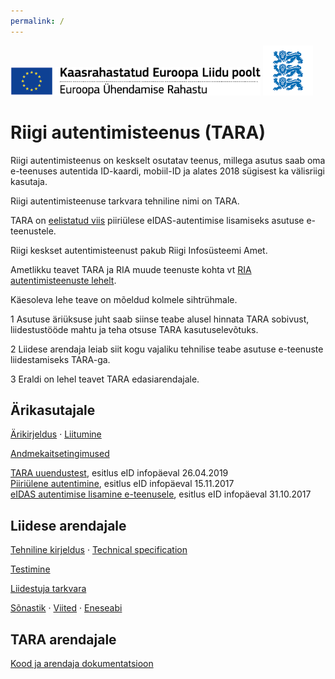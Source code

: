 ```yaml
---
permalink: /
---
```


<img src='img/ee_cef_0.png' style='width:400px'>

<img src='img/LOVID.png' style='width: 80px;'>

# Riigi autentimisteenus (TARA)

Riigi autentimisteenus on keskselt osutatav teenus, millega asutus saab oma e-teenuses autentida ID-kaardi, mobiil-ID ja alates 2018 sügisest ka välisriigi kasutaja.

Riigi autentimisteenuse tarkvara tehniline nimi on TARA.

TARA on [eelistatud viis](https://e-gov.github.io/eIDAS-Connector/Valik) piiriülese eIDAS-autentimise lisamiseks asutuse e-teenustele.

Riigi keskset autentimisteenust pakub Riigi Infosüsteemi Amet.

Ametlikku teavet TARA ja RIA muude teenuste kohta vt [RIA autentimisteenuste lehelt](https://www.ria.ee/et/riigi-infosusteem/eid/partnerile.html#tara). 

Käesoleva lehe teave on mõeldud kolmele sihtrühmale.

1 Asutuse äriüksuse juht saab siinse teabe alusel hinnata TARA sobivust, liidestustööde mahtu ja teha otsuse TARA kasutuselevõtuks.

2 Liidese arendaja leiab siit kogu vajaliku tehnilise teabe asutuse e-teenuste liidestamiseks TARA-ga.

3 Eraldi on lehel teavet TARA edasiarendajale.

## Ärikasutajale

[Ärikirjeldus](Arikirjeldus) · [Liitumine](Liitumine)

[Andmekaitsetingimused](Isikuandmed)

<a href='https://e-gov.github.io/TARA-Doku/files/Uuendustest.pdf' target='_new'>TARA uuendustest</a>, esitlus eID infopäeval 26.04.2019<br> 
<a href='https://e-gov.github.io/TARA-Doku/files/PiiriyleneAutentimine.pdf' target='_new'>Piiriülene autentimine</a>, esitlus eID infopäeval 15.11.2017<br>
<a href='https://e-gov.github.io/TARA-Doku/files/TARA-tutvustus.pdf' target='_new'>eIDAS autentimise lisamine e-teenusele</a>, esitlus eID infopäeval 31.10.2017<br>

## Liidese arendajale

[Tehniline kirjeldus](TehnilineKirjeldus) · [Technical specification](TechnicalSpecification)

[Testimine](Testimine)

[Liidestuja tarkvara](Naited)

[Sõnastik](Sonastik) · [Viited](Viited) · [Eneseabi](Eneseabi)

## TARA arendajale

[Kood ja arendaja dokumentatsioon](Arendajale)
